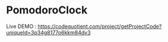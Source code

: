 # PomodoroClock
Live DEMO : https://codequotient.com/project/getProjectCode?uniqueId=3p34g8177o6kkm84dv3
